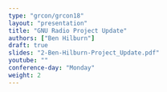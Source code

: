 ```yaml
---
type: "grcon/grcon18"
layout: "presentation"
title: "GNU Radio Project Update"
authors: ["Ben Hilburn"]
draft: true
slides: "2-Ben-Hilburn-Project_Update.pdf"
youtube: ""
conference-day: "Monday"
weight: 2
---
```

